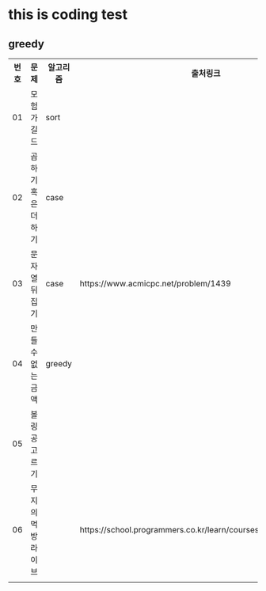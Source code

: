 <h1>this is coding test</h1>

<h2>greedy</h2>
<table>
    <tr>
        <th scope="col">번호</td>
        <th scope="col">문제</td>
        <th scope="col">알고리즘</td>
        <th scope="col">출처링크</td>
        <th scope="col">다시풀기</td>
    </tr>
    <tr>
        <td>01</td>
        <td>모험가 길드</td>
        <td>sort</td>
        <td></td>
        <td>1</td>
    </tr>
    <tr>
        <td>02</td>
        <td>곱하기 혹은 더하기</td>
        <td>case</td>
        <td></td>
        <td>1</td>
    </tr>
    <tr>
        <td>03</td>
        <td>문자열 뒤집기</td>
        <td>case</td>
        <td>https://www.acmicpc.net/problem/1439</td>
        <td>1</td>
    </tr>
    <tr>
        <td>04</td>
        <td>만들 수 없는 금액</td>
        <td>greedy</td>
        <td></td>
        <td>AGAIN</td>
    </tr>
    <tr>
        <td>05</td>
        <td>볼링공 고르기</td>
        <td></td>
        <td></td>
        <td>NO</td>
    </tr>
    <tr>
        <td>06</td>
        <td>무지의 먹방 라이브</td>
        <td></td>
        <td>https://school.programmers.co.kr/learn/courses/30/lessons/42891</td>
        <td>AGAIN</td>
    </tr>
    <tr>
        <td></td>
        <td></td>
        <td></td>
        <td></td>
        <td></td>
    </tr>
</table>